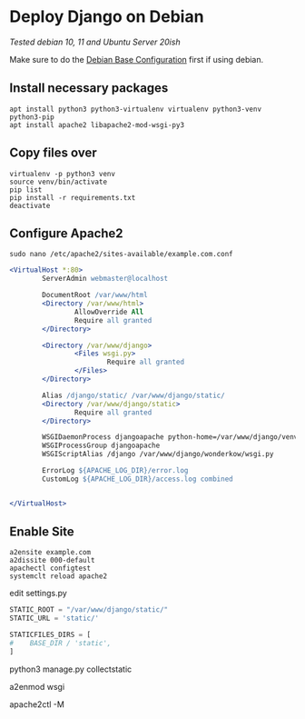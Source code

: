 # Deploy Django on Debian
*Tested debian 10, 11 and Ubuntu Server 20ish*

Make sure to do the [Debian Base Configuration](https://github.com/renrek/notes/blob/main/Debian/debian-base-configuration.md) first if using debian.

## Install necessary packages
```shell
apt install python3 python3-virtualenv virtualenv python3-venv python3-pip
apt install apache2 libapache2-mod-wsgi-py3
```


## Copy files over
```shell
virtualenv -p python3 venv
source venv/bin/activate
pip list
pip install -r requirements.txt
deactivate
```
## Configure Apache2
```shell
sudo nano /etc/apache2/sites-available/example.com.conf
```

```Apache config
<VirtualHost *:80>
        ServerAdmin webmaster@localhost

        DocumentRoot /var/www/html
        <Directory /var/www/html>
                AllowOverride All
                Require all granted
        </Directory>

        <Directory /var/www/django>
                <Files wsgi.py>
                        Require all granted
                </Files>
        </Directory>

        Alias /django/static/ /var/www/django/static/
        <Directory /var/www/django/static>
                Require all granted
        </Directory>

        WSGIDaemonProcess djangoapache python-home=/var/www/django/venv python-path=/var/www/django
        WSGIProcessGroup djangoapache
        WSGIScriptAlias /django /var/www/django/wonderkow/wsgi.py

        ErrorLog ${APACHE_LOG_DIR}/error.log
        CustomLog ${APACHE_LOG_DIR}/access.log combined


</VirtualHost>
```

## Enable Site
```shell
a2ensite example.com
a2dissite 000-default
apachectl configtest
systemclt reload apache2
```

edit settings.py 


```python
STATIC_ROOT = "/var/www/django/static/"
STATIC_URL = 'static/'

STATICFILES_DIRS = [
#    BASE_DIR / 'static',
]
```

python3 manage.py collectstatic

a2enmod wsgi

apache2ctl -M